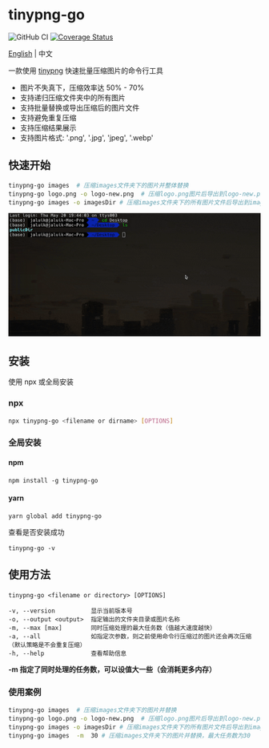 # tinypng-go

![GitHub CI](https://github.com/jaluik/tinypng-go/actions/workflows/publish.yml/badge.svg) [![Coverage Status](https://coveralls.io/repos/github/jaluik/tinypng-go/badge.svg?branch=master)](https://coveralls.io/github/jaluik/tinypng-go?branch=master)

[English](README.md) | 中文

一款使用 [tinypng](https://tinypng.com/) 快速批量压缩图片的命令行工具

- 图片不失真下，压缩效率达 50% - 70%
- 支持递归压缩文件夹中的所有图片
- 支持批量替换或导出压缩后的图片文件
- 支持避免重复压缩
- 支持压缩结果展示
- 支持图片格式: '.png', '.jpg', 'jpeg', '.webp'

## 快速开始

```sh
tinypng-go images  # 压缩images文件夹下的图片并整体替换
tinypng-go logo.png -o logo-new.png  # 压缩logo.png图片后导出到logo-new.png文件（原图不变）
tinypng-go images -o imagesDir # 压缩images文件夹下的所有图片文件后导出到imagesDir文件夹（原图不变，新目录保持同样的图片文件结构）
```

![img](public/show.gif)

## 安装

使用 npx 或全局安装

### npx

```sh
npx tinypng-go <filename or dirname> [OPTIONS]
```

### 全局安装

#### npm

```
npm install -g tinypng-go
```

#### yarn

```
yarn global add tinypng-go
```

查看是否安装成功

```
tinypng-go -v
```

## 使用方法

`tinypng-go <filename or directory> [OPTIONS]`

```
-v, --version          显示当前版本号
-o, --output <output>  指定输出的文件夹目录或图片名称
-m, --max [max]        同时压缩处理的最大任务数（值越大速度越快）
-a, --all              如指定次参数，则之前使用命令行压缩过的图片还会再次压缩（默认策略是不会重复压缩）
-h, --help             查看帮助信息
```

**-m 指定了同时处理的任务数，可以设值大一些（会消耗更多内存）**

### 使用案例

```sh
tinypng-go images  # 压缩images文件夹下的图片并替换
tinypng-go logo.png -o logo-new.png  # 压缩logo.png图片后导出到logo-new.png文件（原图不变）
tinypng-go images -o imagesDir # 压缩images文件夹下的所有图片文件后导出到imagesDir文件夹（原图不变，新目录保持同样的图片文件结构）
tinypng-go images  -m  30 # 压缩images文件夹下的图片并替换，最大任务数为30
```
